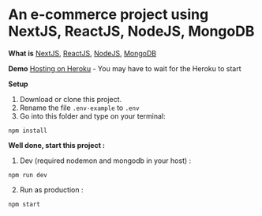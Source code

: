 # An e-commerce project using NextJS, ReactJS, NodeJS, MongoDB

**What is** [NextJS](https://github.com/zeit/next.js), [ReactJS](https://reactjs.org/), [NodeJS](https://nodejs.org/), [MongoDB](https://www.mongodb.com/)

**Demo**
[Hosting on Heroku](https://nextjs.org) -
You may have to wait for the Heroku to start

**Setup**

1. Download or clone this project.
2. Rename the file `.env-example` to `.env`
3. Go into this folder and type on your terminal:

```
npm install
```

**Well done, start this project :**

1. Dev (required nodemon and mongodb in your host) :

```
npm run dev
```

2. Run as production :

```
npm start
```

